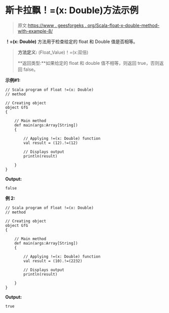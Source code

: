 # 斯卡拉飘！=(x: Double)方法示例

> 原文:[https://www . geesforgeks . org/Scala-float-x-double-method-with-example-8/](https://www.geeksforgeeks.org/scala-float-x-double-method-with-example-8/)

**！=(x: Double)** 方法用于检查给定的 float 和 Double 值是否相等。

> **方法定义:** (Float_Value)！=(x:双倍)
> 
> **返回类型:**如果给定的 float 和 double 值不相等，则返回 true，否则返回 false。

**示例#1:**

```
// Scala program of Float !=(x: Double)
// method

// Creating object
object GfG
{ 

    // Main method
    def main(args:Array[String])
    {

        // Applying !=(x: Double) function
        val result = (12).!=(12)

        // Displays output
        println(result)

    }
} 
```

**Output:**

```
false

```

**例 2:**

```
// Scala program of Float !=(x: Double)
// method

// Creating object
object GfG
{ 

    // Main method
    def main(args:Array[String])
    {

        // Applying !=(x: Double) function
        val result = (10).!=(2232)

        // Displays output
        println(result)

    }
} 
```

**Output:**

```
true

```